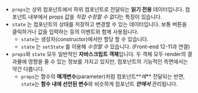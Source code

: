 - `props`는 상위 컴포넌트에서 하위 컴포넌트로 전달되는 **읽기 전용** 데이터입니다. 컴포넌트 내부에서 props 값을 *직접 수정할 수 없다*는 특징이 있습니다.
- `state` 는 컴포넌트의 상태를 저장하고 변경할 수 있는 데이터입니다. 보통 버튼을 클릭하거나 값을 입력하는 등의 이벤트와 함께 사용됩니다.
  - `state`는 생성자(constructor)에서만 할당 할 수 있습니다.
  - `state` 는 `setState` 를 이용해 _수정할 수_ 있습니다. (Front-end 12-11과 연결)
- `props`와 `state` 모두 일반적인 **자바스크립트 객체**입니다. 두 객체 모두 render의 결과물에 영향을 줄 수 있는 정보를 가지고 있지만, 컴포넌트의 기능적인 측면에서는 약간 다릅니다.
  - `props`는 함수의 **매개변수**(parameter)처럼 컴포넌트**_에_** 전달되는 반면, `state`는 **함수 내에 선언된 변수**와 비슷하게 컴포넌트 **_안에서_** 관리됩니다.
